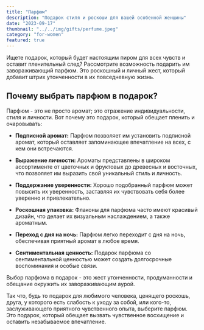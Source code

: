 ```yaml
---
title: "Парфюм"
description: "Подарок стиля и роскоши для вашей особенной женщины"
date: "2023-09-17"
thumbnail: "../../img/gifts/perfume.jpeg"
category: "for-women"
featured: true
---
```

Ищете подарок, который будет настоящим пиром для всех чувств и оставит пленительный след? Рассмотрите возможность подарить им завораживающий парфюм. Это роскошный и личный жест, который добавит штрих утонченности в их повседневную жизнь.

## Почему выбрать парфюм в подарок?

Парфюм - это не просто аромат; это отражение индивидуальности, стиля и личности. Вот почему это подарок, который обещает пленить и очаровывать:

- **Подписной аромат:** Парфюм позволяет им установить подписной аромат, который оставляет запоминающее впечатление на всех, с кем они встречаются.

- **Выражение личности:** Ароматы представлены в широком ассортименте от цветочных и фруктовых до древесных и восточных, что позволяет им выразить свой уникальный стиль и личность.

- **Поддержание уверенности:** Хорошо подобранный парфюм может повысить их уверенность, заставляя их чувствовать себя более уверенно и привлекательно.

- **Роскошная упаковка:** Флаконы для парфюма часто имеют красивый дизайн, что делает их визуальным наслаждением, а также ароматным.

- **Переход с дня на ночь:** Парфюм легко переходит с дня на ночь, обеспечивая приятный аромат в любое время.

- **Сентиментальная ценность:** Подарок парфюма со сентиментальной ценностью может создать долгосрочные воспоминания и особые связи.

Выбор парфюма в подарок - это жест утонченности, продуманности и обещание окружить их завораживающим аурой.

Так что, будь то подарок для любимого человека, ценящего роскошь, друга, у которого есть слабость к уходу за собой, или кого-то, заслуживающего приятного чувственного опыта, выберите парфюм. Это подарок, который обещает вызвать чувственное восхищение и оставить незабываемое впечатление.
